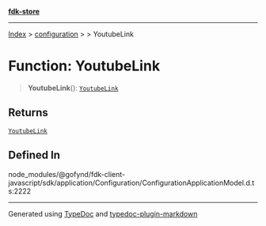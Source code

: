 [**fdk-store**](../../../README.md)
***

[Index](../../../API.md) > [configuration](../../README.md) > [<internal>](../README.md) > YoutubeLink

# Function: YoutubeLink

> **YoutubeLink**(): [`YoutubeLink`](../type-aliases/type-alias.YoutubeLink.md)

## Returns

[`YoutubeLink`](../type-aliases/type-alias.YoutubeLink.md)

## Defined In

node\_modules/@gofynd/fdk-client-javascript/sdk/application/Configuration/ConfigurationApplicationModel.d.ts:2222

***
Generated using [TypeDoc](https://typedoc.org/) and [typedoc-plugin-markdown](https://www.npmjs.com/package/typedoc-plugin-markdown)
